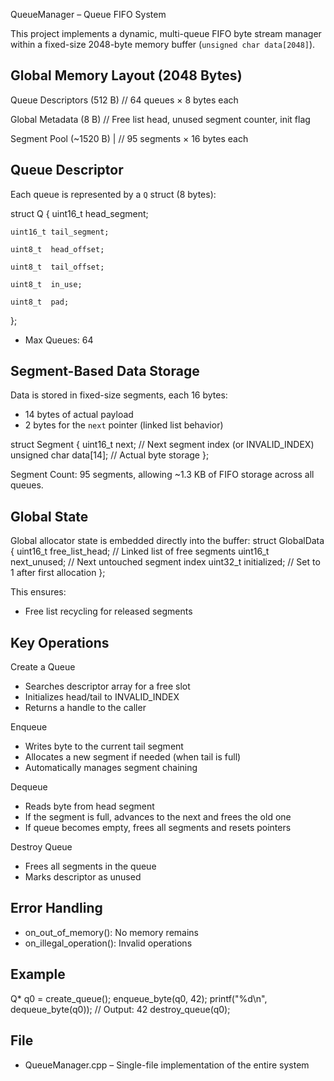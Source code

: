
QueueManager – Queue FIFO System

This project implements a dynamic, multi-queue FIFO byte stream manager within a fixed-size 2048-byte memory buffer (`unsigned char data[2048]`).

Global Memory Layout (2048 Bytes)
---------------------------------

Queue Descriptors (512 B)      // 64 queues × 8 bytes each

Global Metadata (8 B)          // Free list head, unused segment counter, init flag

Segment Pool (~1520 B)       | // 95 segments × 16 bytes each


Queue Descriptor
----------------
Each queue is represented by a `Q` struct (8 bytes):

struct Q {
    uint16_t head_segment;
    
    uint16_t tail_segment; 
    
    uint8_t  head_offset;
    
    uint8_t  tail_offset; 
    
    uint8_t  in_use;
    
    uint8_t  pad;
    
 };

- Max Queues: 64

Segment-Based Data Storage
---------------------------
Data is stored in fixed-size segments, each 16 bytes:
- 14 bytes of actual payload
- 2 bytes for the `next` pointer (linked list behavior)

struct Segment {
    uint16_t next;             // Next segment index (or INVALID_INDEX)
    unsigned char data[14];    // Actual byte storage
};

Segment Count: 95 segments, allowing ~1.3 KB of FIFO storage across all queues.

Global State
------------
Global allocator state is embedded directly into the buffer:
struct GlobalData {
    uint16_t free_list_head;   // Linked list of free segments
    uint16_t next_unused;      // Next untouched segment index
    uint32_t initialized;      // Set to 1 after first allocation
};

This ensures:
- Free list recycling for released segments

Key Operations
--------------
Create a Queue
- Searches descriptor array for a free slot
- Initializes head/tail to INVALID_INDEX
- Returns a handle to the caller

Enqueue
- Writes byte to the current tail segment
- Allocates a new segment if needed (when tail is full)
- Automatically manages segment chaining

Dequeue
- Reads byte from head segment
- If the segment is full, advances to the next and frees the old one
- If queue becomes empty, frees all segments and resets pointers

Destroy Queue
- Frees all segments in the queue
- Marks descriptor as unused

Error Handling
--------------
- on_out_of_memory(): No memory remains 
- on_illegal_operation(): Invalid operations 

Example
-------
Q* q0 = create_queue();
enqueue_byte(q0, 42);
printf("%d\n", dequeue_byte(q0)); // Output: 42
destroy_queue(q0);

File
----
- QueueManager.cpp – Single-file implementation of the entire system
